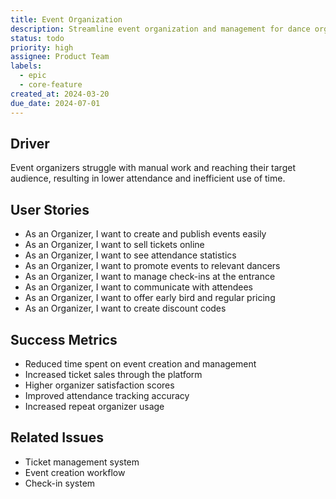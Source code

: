 ```yaml
---
title: Event Organization
description: Streamline event organization and management for dance organizers
status: todo
priority: high
assignee: Product Team
labels:
  - epic
  - core-feature
created_at: 2024-03-20
due_date: 2024-07-01
---
```


## Driver

Event organizers struggle with manual work and reaching their target audience, resulting in lower attendance and inefficient use of time.

## User Stories

- As an Organizer, I want to create and publish events easily
- As an Organizer, I want to sell tickets online
- As an Organizer, I want to see attendance statistics
- As an Organizer, I want to promote events to relevant dancers
- As an Organizer, I want to manage check-ins at the entrance
- As an Organizer, I want to communicate with attendees
- As an Organizer, I want to offer early bird and regular pricing
- As an Organizer, I want to create discount codes

## Success Metrics

- Reduced time spent on event creation and management
- Increased ticket sales through the platform
- Higher organizer satisfaction scores
- Improved attendance tracking accuracy
- Increased repeat organizer usage

## Related Issues

- Ticket management system
- Event creation workflow
- Check-in system
